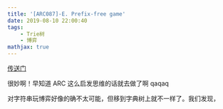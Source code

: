 ```yaml
---
title: '[ARC087]-E. Prefix-free game'
date: 2019-08-10 22:00:40
tags: 
    - Trie树
    - 博弈
mathjax: true 
---
```


[传送门](https://atcoder.jp/contests/arc087/tasks/arc087_c)

很妙啊！早知道 ARC 这么启发思维的话就去做了啊 qaqaq

对字符串玩博弈好像的确不太可能，但移到字典树上就不一样了。我们发现，